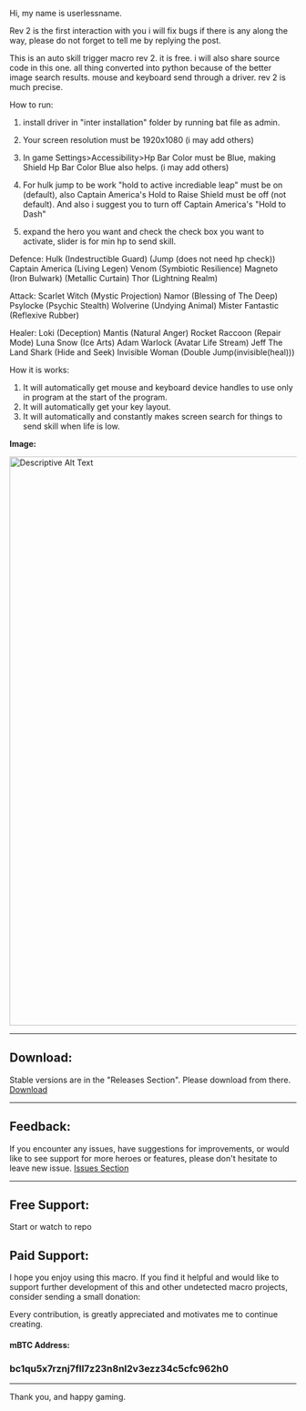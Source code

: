 Hi, my name is userlessname.

Rev 2 is the first interaction with you i will fix bugs if there is any along the way, please do not forget to tell me by replying the post.

This is an auto skill trigger macro rev 2. it is free. i will also share source code in this one. all thing converted into python because of the better image search results. mouse and keyboard send through a driver. rev 2 is much precise.

How to run:
1. install driver in "inter installation" folder by running bat file as admin.

2. Your screen resolution must be 1920x1080 (i may add others)

3. In game Settings>Accessibility>Hp Bar Color must be Blue, making Shield Hp Bar Color Blue also helps. (i may add others)

4. For hulk jump to be work "hold to active incrediable leap" must be on (default), also Captain America's Hold to Raise Shield must be off (not default). And also i suggest you to turn off Captain America's "Hold to Dash"

5. expand the hero you want and check the check box you want to activate, slider is for min hp to send skill.

Defence:
Hulk (Indestructible Guard) (Jump (does not need hp check))
Captain America (Living Legen)
Venom (Symbiotic Resilience)
Magneto (Iron Bulwark) (Metallic Curtain)
Thor (Lightning Realm)

Attack:
Scarlet Witch (Mystic Projection)
Namor (Blessing of The Deep)
Psylocke (Psychic Stealth)
Wolverine (Undying Animal)
Mister Fantastic (Reflexive Rubber)

Healer:
Loki (Deception)
Mantis (Natural Anger)
Rocket Raccoon (Repair Mode)
Luna Snow (Ice Arts)
Adam Warlock (Avatar Life Stream)
Jeff The Land Shark (Hide and Seek)
Invisible Woman (Double Jump(invisible(heal)))

How it is works:
1. It will automatically get mouse and keyboard device handles to use only in program at the start of the program.
2. It will automatically get your key layout.
3. It will automatically and constantly makes screen search for things to send skill when life is low.

**Image:**

<img src="https://i.imgur.com/XMLQ6At.png" alt="Descriptive Alt Text" width="1000"/>

---

## Download:

Stable versions are in the "Releases Section". Please download from there.
[Download](https://github.com/userlessname/Marvel-Rivals-Undetected-Free-Macro/releases)

---

## Feedback:

If you encounter any issues, have suggestions for improvements, or would like to see support for more heroes or features, please don't hesitate to leave new issue. [Issues Section](https://github.com/userlessname/Marvel-Rivals-Undetected-Free-Macro/issues)


---
## Free Support:

Start or watch to repo

## Paid Support:

I hope you enjoy using this macro. If you find it helpful and would like to support further development of this and other undetected macro projects, consider sending a small donation:

Every contribution, is greatly appreciated and motivates me to continue creating.

#### mBTC Address:
### bc1qu5x7rznj7fll7z23n8nl2v3ezz34c5cfc962h0




---

Thank you, and happy gaming.
